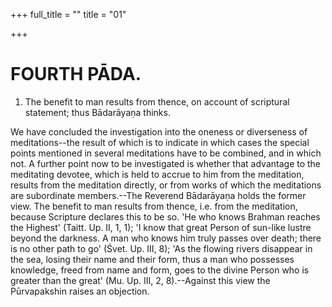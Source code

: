 +++
full_title = ""
title = "01"

+++




# FOURTH PĀDA.

1. The benefit to man results from thence, on account of scriptural statement; thus Bādarāyaṇa thinks.

We have concluded the investigation into the oneness or diverseness of meditations--the result of which is to indicate in which cases the special points mentioned in several meditations have to be combined, and in which not. A further point now to be investigated is whether that advantage to the meditating devotee, which is held to accrue to him from the meditation, results from the meditation directly, or from works of which the meditations are subordinate members.--The Reverend Bādarāyaṇa holds the former view. The benefit to man results from thence, i.e. from the meditation, because Scripture declares this to be so. 'He who knows Brahman reaches the Highest' (Taitt. Up. II, 1, 1); 'I know that great Person of sun-like lustre beyond the darkness. A man who knows him truly passes over death; there is no other path to go' (Śvet. Up. III, 8); 'As the flowing rivers disappear in the sea, losing their name and their form, thus a man who possesses knowledge, freed from name and form, goes to the divine Person who is greater than the great' (Mu. Up. III, 2, 8).--Against this view the Pūrvapakshin raises an objection.

